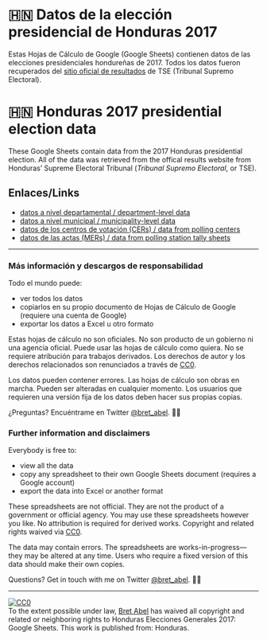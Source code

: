 # 🇭🇳 Datos de la elección presidencial de Honduras 2017

Estas Hojas de Cálculo de Google (Google Sheets) contienen datos de las elecciones presidenciales hondureñas de 2017. Todos los datos fueron recuperados del [sitio oficial de resultados](resultadosgenerales2017.tse.hn) de TSE (Tribunal Supremo Electoral).

# 🇭🇳 Honduras 2017 presidential election data

These Google Sheets contain data from the 2017 Honduras presidential election. All of the data was retrieved from the offical results website from Honduras’ Supreme Electoral Tribunal (*Tribunal Supremo Electoral*, or TSE). 

## Enlaces/Links

* [datos a nivel departamental / department-level data](https://docs.google.com/spreadsheets/d/1ONAIYVqrbsEpvFp7eiI3si1B4hzArD930R5Jt86wdPQ/edit?usp=sharing)
* [datos a nivel municipal / municipality-level data](https://docs.google.com/spreadsheets/d/17IVcEEqqnjQtbFBQV-rj2nj2mJO8kBD7hjdmbnqTYqI/edit?usp=sharing)
* [datos de los centros de votación (CERs) / data from polling centers](https://docs.google.com/spreadsheets/d/1ePmdXhiQiQKwTDuO7ri6V6fPKoMre1Qww_f1rWXVLOM/edit?usp=sharing)
* [datos de las actas (MERs) / data from polling station tally sheets](https://docs.google.com/spreadsheets/d/15ib1dNaE9Uhp9aDzIb0r6pqZpy8KaEXtucxdoFDAOqg/edit?usp=sharing)


---------


### Más información y descargos de responsabilidad

Todo el mundo puede:

* ver todos los datos
* copiarlos en su propio documento de Hojas de Cálculo de Google (requiere una cuenta de Google)
* exportar los datos a Excel u otro formato

Estas hojas de cálculo no son oficiales. No son producto de un gobierno ni una agencia oficial. Puede usar las hojas de cálculo como quiera. No se requiere atribución para trabajos derivados. Los derechos de autor y los derechos relacionados son renunciados a través de [CC0](https://creativecommons.org/publicdomain/zero/1.0/deed.es_ES).

Los datos pueden contener errores. Las hojas de cálculo son obras en marcha. Pueden ser alteradas en cualquier momento. Los usuarios que requieren una versión fija de los datos deben hacer sus propias copias.

¿Preguntas? Encuéntrame en Twitter [@bret_abel](https://twitter.com/bret_abel/). 💁‍♂️

### Further information and disclaimers

Everybody is free to:

* view all the data
* copy any spreadsheet to their own Google Sheets document (requires a Google account)
* export the data into Excel or another format

These spreadsheets are not official. They are not the product of a government or official agency. You may use these spreadsheets however you like. No attribution is required for derived works. Copyright and related rights waived via [CC0](https://creativecommons.org/publicdomain/zero/1.0/).

The data may contain errors. The spreadsheets are works-in-progress—they may be altered at any time. Users who require a fixed version of this data should make their own copies.

Questions? Get in touch with me on Twitter [@bret_abel](https://twitter.com/bret_abel/). 💁‍♂️


------------


<p xmlns:dct="http://purl.org/dc/terms/" xmlns:vcard="http://www.w3.org/2001/vcard-rdf/3.0#">
  <a rel="license"
     href="http://creativecommons.org/publicdomain/zero/1.0/">
    <img src="https://licensebuttons.net/p/zero/1.0/88x31.png" style="border-style: none;" alt="CC0" />
  </a>
  <br />
  To the extent possible under law,
  <a rel="dct:publisher"
     href="https://bet4a.github.io/HN2017">
    <span property="dct:title">Bret Abel</span></a>
  has waived all copyright and related or neighboring rights to
  <span property="dct:title">Honduras Elecciones Generales 2017: Google Sheets</span>.
This work is published from:
<span property="vcard:Country" datatype="dct:ISO3166"
      content="HN" about="https://bet4a.github.io/HN2017">
  Honduras</span>.
</p>
